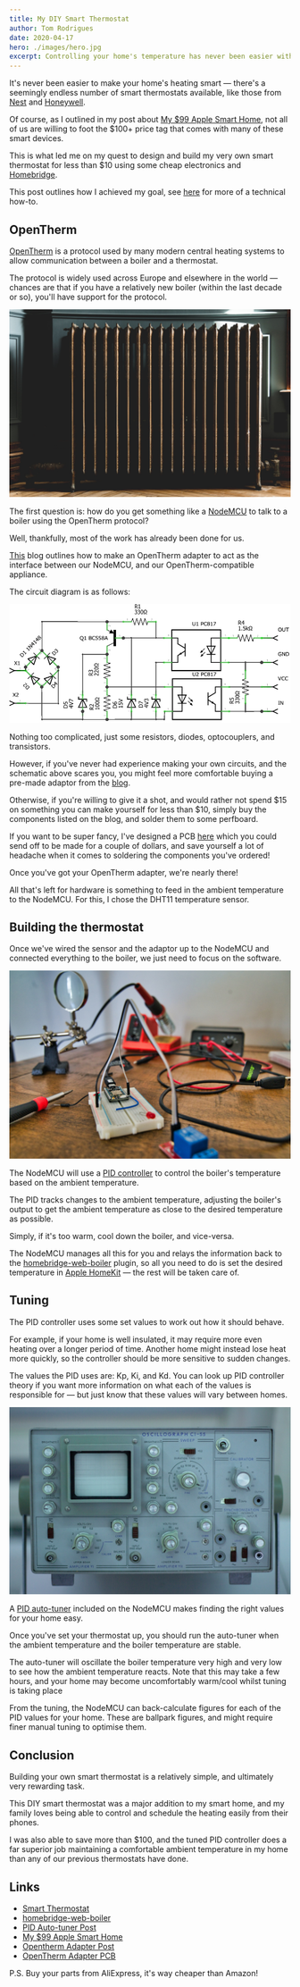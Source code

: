 ```yaml
---
title: My DIY Smart Thermostat
author: Tom Rodrigues
date: 2020-04-17
hero: ./images/hero.jpg
excerpt: Controlling your home's temperature has never been easier with smart thermostats. How about making your own?
---
```


It's never been easier to make your home's heating smart — there's a seemingly endless number of smart thermostats available, like those from [Nest](https://store.google.com/us/magazine/compare_thermostats?hl=en-US&GoogleNest&utm_source=nest_redirect&utm_medium=google_oo&utm_campaign=GS103056&utm_term=thermostats) and [Honeywell](https://www.honeywellhome.com/en/products/thermostat).

Of course, as I outlined in my post about [My $99 Apple Smart Home](/my-dollar99-apple-smart-home), not all of us are willing to foot the $100+ price tag that comes with many of these smart devices.

This is what led me on my quest to design and build my very own smart thermostat for less than $10 using some cheap electronics and [Homebridge](https://github.com/homebridge/homebridge).

This post outlines how I achieved my goal, see [here](https://github.com/Tommrodrigues/homebridge-web-boiler/tree/master/examples) for more of a technical how-to.

## OpenTherm

[OpenTherm](https://en.wikipedia.org/wiki/OpenTherm) is a protocol used by many modern central heating systems to allow communication between a boiler and a thermostat.

The protocol is widely used across Europe and elsewhere in the world — chances are that if you have a relatively new boiler (within the last decade or so), you'll have support for the protocol.

![image](./images/radiator.jpg)

The first question is: how do you get something like a [NodeMCU](https://www.nodemcu.com/index_en.html) to talk to a boiler using the OpenTherm protocol?

Well, thankfully, most of the work has already been done for us.

[This](http://ihormelnyk.com/arduino_opentherm_controller) blog outlines how to make an OpenTherm adapter to act as the interface between our NodeMCU, and our OpenTherm-compatible appliance.

The circuit diagram is as follows:

![image](./images/schematic.png)

Nothing too complicated, just some resistors, diodes, optocouplers, and transistors.

However, if you've never had experience making your own circuits, and the schematic above scares you, you might feel more comfortable buying a pre-made adaptor from the [blog](http://ihormelnyk.com/shop/arduino_opentherm_controller).

Otherwise, if you're willing to give it a shot, and would rather not spend $15 on something you can make yourself for less than $10, simply buy the components listed on the blog, and solder them to some perfboard.

If you want to be super fancy, I've designed a PCB [here](https://github.com/Tommrodrigues/homebridge-web-boiler/tree/master/examples/OpenTherm%20PCB) which you could send off to be made for a couple of dollars, and save yourself a lot of headache when it comes to soldering the components you've ordered!

Once you've got your OpenTherm adapter, we're nearly there!

All that's left for hardware is something to feed in the ambient temperature to the NodeMCU. For this, I chose the DHT11 temperature sensor.

## Building the thermostat

Once we've wired the sensor and the adaptor up to the NodeMCU and connected everything to the boiler, we just need to focus on the software.

![image](./images/making.jpg)

The NodeMCU will use a [PID controller](https://en.wikipedia.org/wiki/PID_controller) to control the boiler's temperature based on the ambient temperature.

The PID tracks changes to the ambient temperature, adjusting the boiler's output to get the ambient temperature as close to the desired temperature as possible.

Simply, if it's too warm, cool down the boiler, and vice-versa.

The NodeMCU manages all this for you and relays the information back to the [homebridge-web-boiler](https://github.com/Tommrodrigues/homebridge-web-boiler) plugin, so all you need to do is set the desired temperature in [Apple HomeKit](https://www.apple.com/ios/home/) — the rest will be taken care of.

## Tuning

The PID controller uses some set values to work out how it should behave.

For example, if your home is well insulated, it may require more even heating over a longer period of time. Another home might instead lose heat more quickly, so the controller should be more sensitive to sudden changes.

The values the PID uses are: Kp, Ki, and Kd. You can look up PID controller theory if you want more information on what each of the values is responsible for — but just know that these values will vary between homes.

![image](./images/tuning.jpg)

A [PID auto-tuner](http://brettbeauregard.com/blog/2012/01/arduino-pid-autotune-library/) included on the NodeMCU makes finding the right values for your home easy.

Once you've set your thermostat up, you should run the auto-tuner when the ambient temperature and the boiler temperature are stable.

The auto-tuner will oscillate the boiler temperature very high and very low to see how the ambient temperature reacts. Note that this may take a few hours, and your home may become uncomfortably warm/cool whilst tuning is taking place

From the tuning, the NodeMCU can back-calculate figures for each of the PID values for your home. These are ballpark figures, and might require finer manual tuning to optimise them.

## Conclusion

Building your own smart thermostat is a relatively simple, and ultimately very rewarding task.

This DIY smart thermostat was a major addition to my smart home, and my family loves being able to control and schedule the heating easily from their phones.

I was also able to save more than $100, and the tuned PID controller does a far superior job maintaining a comfortable ambient temperature in my home than any of our previous thermostats have done.

## Links

- [Smart Thermostat](https://github.com/Tommrodrigues/homebridge-web-boiler/tree/master/examples)
- [homebridge-web-boiler](https://github.com/Tommrodrigues/homebridge-web-boiler)
- [PID Auto-tuner Post](http://brettbeauregard.com/blog/2012/01/arduino-pid-autotune-library/)
- [My $99 Apple Smart Home](/my-dollar99-apple-smart-home)
- [Opentherm Adapter Post](http://ihormelnyk.com/arduino_opentherm_controller)
- [OpenTherm Adapter PCB](https://github.com/Tommrodrigues/homebridge-web-boiler/tree/master/examples/OpenTherm%20PCB)

P.S. Buy your parts from AliExpress, it's way cheaper than Amazon!
